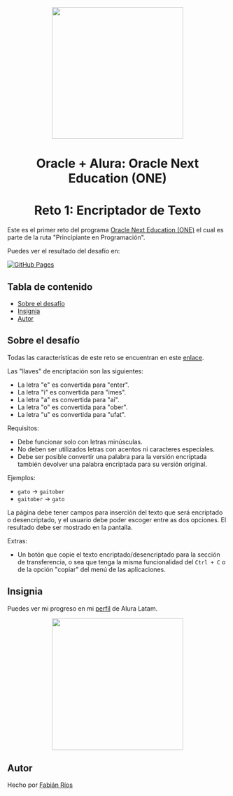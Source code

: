 <div align = "center">
  	<img src = "https://i.imgur.com/FMzYo5v.png" width = "300">
  	<h1> Oracle + Alura: Oracle Next Education (ONE) </h1>
	<h1> Reto 1: Encriptador de Texto </h1>
</div>

Este es el primer reto del programa [Oracle Next Education (ONE)](https://www.oracle.com/mx/education/oracle-next-education) el cual es parte de la ruta "Principiante en Programación".

Puedes ver el resultado del desafío en:

[![GitHub Pages](https://img.shields.io/badge/Github_Pages-222222?style=for-the-badge&logo=githubpages&logoColor=white)](https://soyfabianrg.github.io/ONE-Challenge1)

## Tabla de contenido

- [Sobre el desafío](#sobre-el-desafío)
- [Insignia](#insignia)
- [Autor](#autor)

## Sobre el desafío
Todas las características de este reto se encuentran en este [enlace](https://www.aluracursos.com/challenges/oracle-one/sprint01-construye-un-encriptador-texto-con-javascript).

Las "llaves" de encriptación son las siguientes:

- La letra "e" es convertida para "enter".
- La letra "i" es convertida para "imes".
- La letra "a" es convertida para "ai".
- La letra "o" es convertida para "ober".
- La letra "u" es convertida para "ufat".

Requisitos:
- Debe funcionar solo con letras minúsculas.
- No deben ser utilizados letras con acentos ni caracteres especiales.
- Debe ser posible convertir una palabra para la versión encriptada también devolver una palabra encriptada para su versión original.

Ejemplos:
- `gato` → `gaitober`
- `gaitober` → `gato`

La página debe tener campos para inserción del texto que será encriptado o desencriptado, y el usuario debe poder escoger entre as dos opciones. El resultado debe ser mostrado en la pantalla.

Extras:
- Un botón que copie el texto encriptado/desencriptado para la sección de transferencia, o sea que tenga la misma funcionalidad del `Ctrl + C` o de la opción "copiar" del menú de las aplicaciones.

## Insignia

Puedes ver mi progreso en mi [perfil](https://app.aluracursos.com/user/soyfabianrg) de Alura Latam.

<div align = "center">
	<img src = "https://i.imgur.com/OeeEfgf.png" width = "300">
</div>

## Autor
Hecho por [Fabián Ríos](https://www.linkedin.com/in/soyfabianrg)
